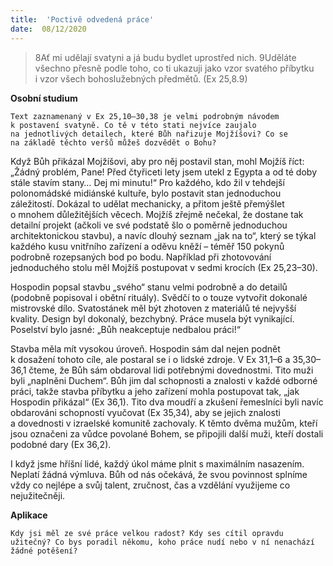 ```yaml
---
title:  'Poctivě odvedená práce'
date:  08/12/2020
---
```


> <p></p>
> 8Ať mi udělají svatyni a já budu bydlet uprostřed nich. 9Uděláte všechno přesně podle toho, co ti ukazuji jako vzor svatého příbytku i vzor všech bohoslužebných předmětů. (Ex 25,8.9)

**Osobní studium**

`Text zaznamenaný v Ex 25,10–30,38 je velmi podrobným návodem k postavení svatyně. Co tě v této stati nejvíce zaujalo na jednotlivých detailech, které Bůh nařizuje Mojžíšovi? Co se na základě těchto veršů můžeš dozvědět o Bohu?`

Když Bůh přikázal Mojžíšovi, aby pro něj postavil stan, mohl Mojžíš říct: „Žádný problém, Pane! Před čtyřiceti lety jsem utekl z Egypta a od té doby stále stavím stany… Dej mi minutu!“ Pro každého, kdo žil v tehdejší polonomádské midiánské kultuře, bylo postavit stan jednoduchou záležitostí. Dokázal to udělat mechanicky, a přitom ještě přemýšlet o mnohem důležitějších věcech. Mojžíš zřejmě nečekal, že dostane tak detailní projekt (ačkoli ve své podstatě šlo o poměrně jednoduchou architektonickou stavbu), a navíc dlouhý seznam „jak na to“, který se týkal každého kusu vnitřního zařízení a oděvu kněží – téměř 150 pokynů podrobně rozepsaných bod po bodu. Například při zhotovování jednoduchého stolu měl Mojžíš postupovat v sedmi krocích (Ex 25,23–30).

Hospodin popsal stavbu „svého“ stanu velmi podrobně a do detailů (podobně popisoval i obětní rituály). Svědčí to o touze vytvořit dokonalé mistrovské dílo. Svatostánek měl být zhotoven z materiálů té nejvyšší kvality. Design byl dokonalý, bezchybný. Práce musela být vynikající. Poselství bylo jasné: „Bůh neakceptuje nedbalou práci!“

Stavba měla mít vysokou úroveň. Hospodin sám dal nejen podnět k dosažení tohoto cíle, ale postaral se i o lidské zdroje. V Ex 31,1–6 a 35,30–36,1 čteme, že Bůh sám obdaroval lidi potřebnými dovednostmi. Tito muži byli „naplněni Duchem“. Bůh jim dal schopnosti a znalosti v každé odborné práci, takže stavba příbytku a jeho zařízení mohla postupovat tak, „jak Hospodin přikázal“ (Ex 36,1). Tito dva moudří a zkušení řemeslníci byli navíc obdarováni schopností vyučovat (Ex 35,34), aby se jejich znalosti a dovednosti v izraelské komunitě zachovaly. K těmto dvěma mužům, kteří jsou označeni za vůdce povolané Bohem, se připojili další muži, kteří dostali podobné dary (Ex 36,2).

I když jsme hříšní lidé, každý úkol máme plnit s maximálním nasazením. Neplatí žádná výmluva. Bůh od nás očekává, že svou povinnost splníme vždy co nejlépe a svůj talent, zručnost, čas a vzdělání využijeme co nejužitečněji.

**Aplikace**

`Kdy jsi měl ze své práce velkou radost? Kdy ses cítil opravdu užitečný? Co bys poradil někomu, koho práce nudí nebo v ní nenachází žádné potěšení?`